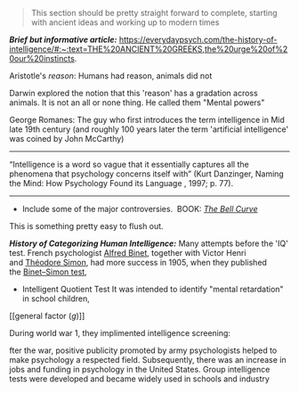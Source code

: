 
> This section should be pretty straight forward to complete, starting with ancient ideas and working up to modern times 

***Brief but informative article:*** https://everydaypsych.com/the-history-of-intelligence/#:~:text=THE%20ANCIENT%20GREEKS,the%20urge%20of%20our%20instincts.


Aristotle's *reason*: Humans had reason, animals did not 

Darwin explored the notion that this 'reason' has a gradation across animals. It is not an all or none thing. He called them "Mental powers"

George Romanes: The guy who first introduces the term intelligence in Mid late 19th century (and roughly 100 years later the term 'artificial intelligence' was  coined by John McCarthy)

---
“Intelligence is a word so vague that it essentially captures all the phenomena that psychology concerns itself with” (Kurt Danzinger, Naming the Mind: How Psychology Found its Language
, 1997; p. 77).

---




- Include some of the major controversies. 
 BOOK: _[The Bell Curve](https://en.wikipedia.org/wiki/The_Bell_Curve "The Bell Curve")_

This is something pretty easy to flush out. 


***History of Categorizing Human Intelligence:***
Many attempts before the 'IQ' test. 
French psychologist [Alfred Binet](https://en.wikipedia.org/wiki/Alfred_Binet "Alfred Binet"), together with Victor Henri and [Théodore Simon](https://en.wikipedia.org/wiki/Th%C3%A9odore_Simon "Théodore Simon"), had more success in 1905, when they published the [Binet–Simon test](https://en.wikipedia.org/wiki/Stanford%E2%80%93Binet_Intelligence_Scales "Stanford–Binet Intelligence Scales"),

- Intelligent Quotient Test 
It was intended to identify "mental retardation" in school children,

[[general factor (_g_)]]

During world war 1, they implimented intelligence screening:

fter the war, positive publicity promoted by army psychologists helped to make psychology a respected field. Subsequently, there was an increase in jobs and funding in psychology in the United States. Group intelligence tests were developed and became widely used in schools and industry



